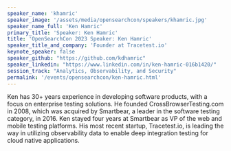 ```yaml
---
speaker_name: 'khamric'
speaker_image: '/assets/media/opensearchcon/speakers/khamric.jpg'
speaker_name_full: 'Ken Hamric'
primary_title: 'Speaker: Ken Hamric'
title: 'OpenSearchCon 2023 Speaker: Ken Hamric'
speaker_title_and_company: 'Founder at Tracetest.io'
keynote_speaker: false
speaker_github: "https://github.com/kdhamric"
speaker_linkedin: "https://www.linkedin.com/in/ken-hamric-016b1420/"
session_track: "Analytics, Observability, and Security"
permalink: '/events/opensearchcon/ken-hamric.html'
---
```


Ken has 30+ years experience in developing software products, with a focus on enterprise testing solutions. He founded CrossBrowserTesting.com in 2008, which was acquired by Smartbear, a leader in the software testing category, in 2016. Ken stayed four years at Smartbear as VP of the web and mobile testing platforms. His most recent startup, Tracetest.io, is leading the way in utilizing observability data to enable deep integration testing for cloud native applications.

